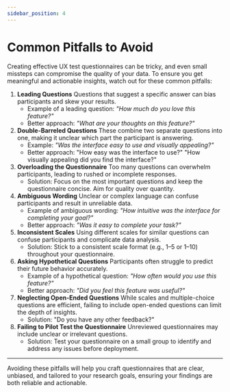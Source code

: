 ```yaml
---
sidebar_position: 4
---
```


# Common Pitfalls to Avoid

Creating effective UX test questionnaires can be tricky, and even small missteps can compromise the quality of your data. To ensure you get meaningful and actionable insights, watch out for these common pitfalls:

1. **Leading Questions**
Questions that suggest a specific answer can bias participants and skew your results.
    * Example of a leading question: *"How much do you love this feature?"*
    * Better approach: *"What are your thoughts on this feature?"*
2. **Double-Barreled Questions**
These combine two separate questions into one, making it unclear which part the participant is answering.
    * Example: *"Was the interface easy to use and visually appealing?"*
    * Better approach:
      "How easy was the interface to use?"
      "How visually appealing did you find the interface?"
3. **Overloading the Questionnaire**
Too many questions can overwhelm participants, leading to rushed or incomplete responses.
    * Solution: Focus on the most important questions and keep the questionnaire concise. Aim for quality over quantity.
4. **Ambiguous Wording**
Unclear or complex language can confuse participants and result in unreliable data.
    * Example of ambiguous wording: *"How intuitive was the interface for completing your goal?"*
    * Better approach: *"Was it easy to complete your task?"*
5. **Inconsistent Scales**
Using different scales for similar questions can confuse participants and complicate data analysis.
    * Solution: Stick to a consistent scale format (e.g., 1–5 or 1–10) throughout your questionnaire.
6. **Asking Hypothetical Questions**
Participants often struggle to predict their future behavior accurately.
    * Example of a hypothetical question: *"How often would you use this feature?"*
    * Better approach: *"Did you feel this feature was useful?"*
7. **Neglecting Open-Ended Questions**
While scales and multiple-choice questions are efficient, failing to include open-ended questions can limit the depth of insights.
    * Solution: "Do you have any other feedback?"
8. **Failing to Pilot Test the Questionnaire**
Unreviewed questionnaires may include unclear or irrelevant questions.
    * Solution: Test your questionnaire on a small group to identify and address any issues before deployment.

---
Avoiding these pitfalls will help you craft questionnaires that are clear, unbiased, and tailored to your research goals, ensuring your findings are both reliable and actionable.